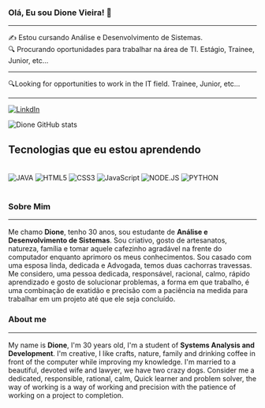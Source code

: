 ### Olá, Eu sou **Dione Vieira**! 🤙
<hr>
✍️ Estou cursando Análise e Desenvolvimento de Sistemas.<br/>
🔍 Procurando oportunidades para trabalhar na área de TI. Estágio, Trainee, Junior, etc...<hr>
🔍Looking for opportunities to work in the IT field. Trainee, Junior, etc...<hr>

[![LinkdIn](https://img.shields.io/badge/LinkedIn-0077B5?style=for-the-badge&logo=linkedin&logoColor=white)](https://www.linkedin.com/in/dione-willian-vieira-71284b235/)

![Dione GitHub stats](https://github-readme-stats.vercel.app/api?username=DioneVieira&show_icons=true&theme=tokyonight)

## Tecnologias que eu estou aprendendo

<div style="display: inline_block"><br/>
    <img align="center" alt="JAVA" src="https://img.shields.io/badge/Java-ED8B00?style=for-the-badge&logo=java&logoColor=white" />
    <img align="center" alt="HTML5" src="https://img.shields.io/badge/HTML-239120?style=for-the-badge&logo=html5&logoColor=white" />
    <img align="center" alt="CSS3" src="https://img.shields.io/badge/CSS3-1572B6?style=for-the-badge&logo=css3&logoColor=white" />
    <img align="center" alt="JavaScript" src="https://img.shields.io/badge/JavaScript-F7DF1E?style=for-the-badge&logo=javascript&logoColor=black" />
    <img align="center" alt="NODE.JS" src="https://img.shields.io/badge/Node.js-43853D?style=for-the-badge&logo=node.js&logoColor=white" />
    <img align="center" alt="PYTHON" src="https://img.shields.io/badge/Python-14354C?style=for-the-badge&logo=python&logoColor=white" />
</div><br/>

### Sobre Mim<hr>
Me chamo **Dione**, tenho 30 anos, sou estudante de **Análise e Desenvolvimento de Sistemas**.
Sou criativo, gosto de artesanatos, natureza, família e tomar aquele cafezinho agradável na frente do computador enquanto aprimoro os meus conhecimentos.
Sou casado com uma esposa linda, dedicada e Advogada, temos duas cachorras travessas. Me considero, uma pessoa dedicada, responsável, racional, calmo, 
rápido aprendizado e gosto de solucionar problemas, a forma em que trabalho, é uma combinação de exatidão e precisão com a paciência na medida para trabalhar em um 
projeto até que ele seja concluído.

### About me<hr>
My name is **Dione**, I'm 30 years old, I'm a student of **Systems Analysis and Development**.
I'm creative, I like crafts, nature, family and drinking coffee in front of the computer while improving my knowledge.
I'm married to a beautiful, devoted wife and lawyer, we have two crazy dogs.
Consider me a dedicated, responsible, rational, calm,
Quick learner and problem solver, the way of working is a way of working and precision with the patience of working on a
project to completion.
